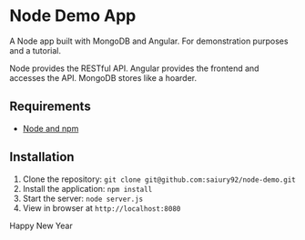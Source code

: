 # Node Demo App

A Node app built with MongoDB and Angular. For demonstration purposes and a tutorial.

Node provides the RESTful API. Angular provides the frontend and accesses the API. MongoDB stores like a hoarder.

## Requirements

- [Node and npm](http://nodejs.org)

## Installation

1. Clone the repository: `git clone git@github.com:saiury92/node-demo.git`
2. Install the application: `npm install`
3. Start the server: `node server.js`
4. View in browser at `http://localhost:8080`

Happy New Year
